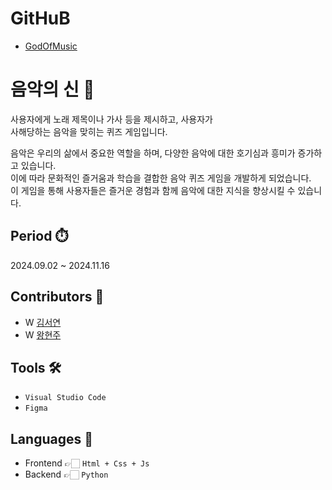 # GitHuB
- [GodOfMusic](https://github.com/GodOfMusic)

# 음악의 신 🎵
사용자에게 노래 제목이나 가사 등을 제시하고, 사용자가
<br>사해당하는 음악을 맞히는 퀴즈 게임입니다.

음악은 우리의 삶에서 중요한 역할을 하며, 다양한 음악에 대한 호기심과 흥미가 증가하고 있습니다.
<br>이에 따라 문화적인 즐거움과 학습을 결합한 음악 퀴즈 게임을 개발하게 되었습니다.
<br>이 게임을 통해 사용자들은 즐거운 경험과 함께 음악에 대한 지식을 향상시킬 수 있습니다.

## Period ⏱️
2024.09.02 ~ 2024.11.16

## Contributors 🙋
- W [김서연](https://github.com/sean807H)
- W [왕현주](https://github.com/wanghyunjooooo)
  
## Tools 🛠
- ```Visual Studio Code```
- ```Figma```

## Languages 📖
- Frontend  👉🏻 ```Html + Css + Js```
- Backend 👉🏻 ```Python```
